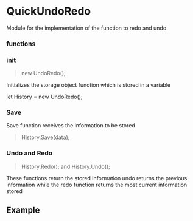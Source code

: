 # QuickUndoRedo

Module for the implementation of the function to redo and undo

### functions

### init 
>new UndoRedo();

Initializes the storage object function which is stored in a variable

let History = new UndoRedo();

### Save

Save function receives the information to be stored

>History.Save(data);

### Undo  and Redo

>History.Redo();  and History.Undo();

These functions return the stored information undo returns the previous information while the redo function returns the most current information stored
 

## Example


